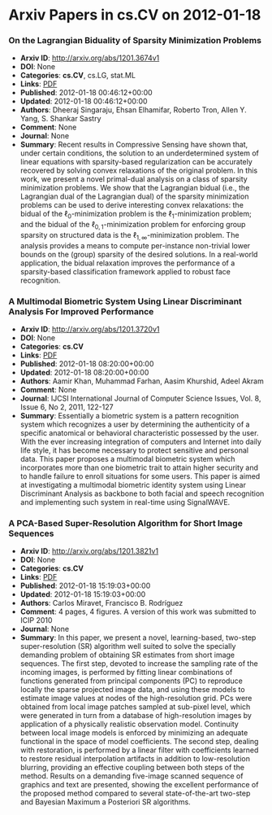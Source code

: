 # Arxiv Papers in cs.CV on 2012-01-18
### On the Lagrangian Biduality of Sparsity Minimization Problems
- **Arxiv ID**: http://arxiv.org/abs/1201.3674v1
- **DOI**: None
- **Categories**: **cs.CV**, cs.LG, stat.ML
- **Links**: [PDF](http://arxiv.org/pdf/1201.3674v1)
- **Published**: 2012-01-18 00:46:12+00:00
- **Updated**: 2012-01-18 00:46:12+00:00
- **Authors**: Dheeraj Singaraju, Ehsan Elhamifar, Roberto Tron, Allen Y. Yang, S. Shankar Sastry
- **Comment**: None
- **Journal**: None
- **Summary**: Recent results in Compressive Sensing have shown that, under certain conditions, the solution to an underdetermined system of linear equations with sparsity-based regularization can be accurately recovered by solving convex relaxations of the original problem. In this work, we present a novel primal-dual analysis on a class of sparsity minimization problems. We show that the Lagrangian bidual (i.e., the Lagrangian dual of the Lagrangian dual) of the sparsity minimization problems can be used to derive interesting convex relaxations: the bidual of the $\ell_0$-minimization problem is the $\ell_1$-minimization problem; and the bidual of the $\ell_{0,1}$-minimization problem for enforcing group sparsity on structured data is the $\ell_{1,\infty}$-minimization problem. The analysis provides a means to compute per-instance non-trivial lower bounds on the (group) sparsity of the desired solutions. In a real-world application, the bidual relaxation improves the performance of a sparsity-based classification framework applied to robust face recognition.



### A Multimodal Biometric System Using Linear Discriminant Analysis For Improved Performance
- **Arxiv ID**: http://arxiv.org/abs/1201.3720v1
- **DOI**: None
- **Categories**: **cs.CV**
- **Links**: [PDF](http://arxiv.org/pdf/1201.3720v1)
- **Published**: 2012-01-18 08:20:00+00:00
- **Updated**: 2012-01-18 08:20:00+00:00
- **Authors**: Aamir Khan, Muhammad Farhan, Aasim Khurshid, Adeel Akram
- **Comment**: None
- **Journal**: IJCSI International Journal of Computer Science Issues, Vol. 8,
  Issue 6, No 2, 2011, 122-127
- **Summary**: Essentially a biometric system is a pattern recognition system which recognizes a user by determining the authenticity of a specific anatomical or behavioral characteristic possessed by the user. With the ever increasing integration of computers and Internet into daily life style, it has become necessary to protect sensitive and personal data. This paper proposes a multimodal biometric system which incorporates more than one biometric trait to attain higher security and to handle failure to enroll situations for some users. This paper is aimed at investigating a multimodal biometric identity system using Linear Discriminant Analysis as backbone to both facial and speech recognition and implementing such system in real-time using SignalWAVE.



### A PCA-Based Super-Resolution Algorithm for Short Image Sequences
- **Arxiv ID**: http://arxiv.org/abs/1201.3821v1
- **DOI**: None
- **Categories**: **cs.CV**
- **Links**: [PDF](http://arxiv.org/pdf/1201.3821v1)
- **Published**: 2012-01-18 15:19:03+00:00
- **Updated**: 2012-01-18 15:19:03+00:00
- **Authors**: Carlos Miravet, Francisco B. Rodríguez
- **Comment**: 4 pages, 4 figures. A version of this work was submitted to ICIP 2010
- **Journal**: None
- **Summary**: In this paper, we present a novel, learning-based, two-step super-resolution (SR) algorithm well suited to solve the specially demanding problem of obtaining SR estimates from short image sequences. The first step, devoted to increase the sampling rate of the incoming images, is performed by fitting linear combinations of functions generated from principal components (PC) to reproduce locally the sparse projected image data, and using these models to estimate image values at nodes of the high-resolution grid. PCs were obtained from local image patches sampled at sub-pixel level, which were generated in turn from a database of high-resolution images by application of a physically realistic observation model. Continuity between local image models is enforced by minimizing an adequate functional in the space of model coefficients. The second step, dealing with restoration, is performed by a linear filter with coefficients learned to restore residual interpolation artifacts in addition to low-resolution blurring, providing an effective coupling between both steps of the method. Results on a demanding five-image scanned sequence of graphics and text are presented, showing the excellent performance of the proposed method compared to several state-of-the-art two-step and Bayesian Maximum a Posteriori SR algorithms.




